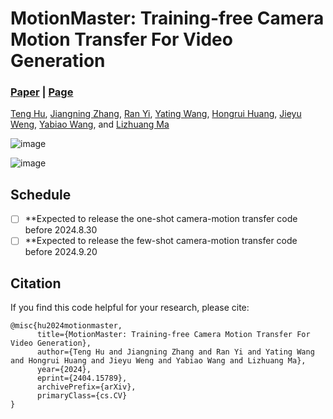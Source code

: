 # MotionMaster: Training-free Camera Motion Transfer For Video Generation
###  [Paper](https://arxiv.org/abs/2404.15789) |   [Page](https://sjtuplayer.github.io/projects/MotionMaster/)
<!-- <br> -->
[Teng Hu](https://github.com/sjtuplayer), 
[Jiangning Zhang](https://zhangzjn.github.io/),
[Ran Yi](https://yiranran.github.io/), 
[Yating Wang](https://github.com/sjtuplayer/MotionMaster),
[Hongrui Huang](https://github.com/sjtuplayer/MotionMaster),
[Jieyu Weng](https://github.com/sjtuplayer/MotionMaster),
[Yabiao Wang](https://scholar.google.com/citations?hl=zh-CN&user=xiK4nFUAAAAJ),
 and [Lizhuang Ma](https://dmcv.sjtu.edu.cn/) 
<!-- <br> -->

![image](imgs/teaser.gif)

[//]: # ([![Alt text]&#40;imgs/Motionmaster.png&#41;]&#40;https://www.youtube.com/watch?v=o3Fk4RgWC4A&#41;)


![image](imgs/teaser.png)
## Schedule 
- [ ] **Expected to release the one-shot camera-motion transfer code before 2024.8.30
- [ ] **Expected to release the few-shot camera-motion transfer code before 2024.9.20

## Citation

If you find this code helpful for your research, please cite:

```
@misc{hu2024motionmaster,
      title={MotionMaster: Training-free Camera Motion Transfer For Video Generation}, 
      author={Teng Hu and Jiangning Zhang and Ran Yi and Yating Wang and Hongrui Huang and Jieyu Weng and Yabiao Wang and Lizhuang Ma},
      year={2024},
      eprint={2404.15789},
      archivePrefix={arXiv},
      primaryClass={cs.CV}
}
```
